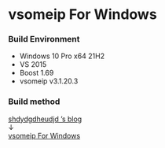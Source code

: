 # vsomeip For Windows

### Build Environment  
* Windows 10 Pro x64 21H2
* VS 2015
* Boost 1.69
* vsomeip v3.1.20.3

### Build method
[shdydgdheudjd ’s blog](https://blog.stilltask.com/)  
↓  
[vsomeip For Windows](https://blog.stilltask.com/vsomeip-for-windows)